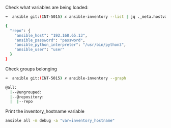 Check what variables are being loaded:
```bash
➜  ansible git:(INT-5015) ✗ ansible-inventory --list | jq ._meta.hostvars

{
  "repo": {
    "ansible_host": "192.168.65.13",
    "ansible_password": "password",
    "ansible_python_interpreter": "/usr/bin/python3",
    "ansible_user": "user"
  }
}
```


Check groups belonging
```bash
➜  ansible git:(INT-5015) ✗ ansible-inventory --graph

@all:
  |--@ungrouped:
  |--@repository:
  |  |--repo
```

Print the inventory_hostname variable
```bash
ansible all -m debug -a "var=inventory_hostname"
```
